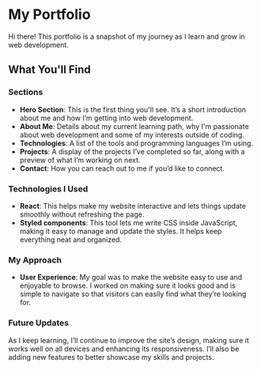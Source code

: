 # My Portfolio

Hi there! This portfolio is a snapshot of my journey as I learn and grow in web development.

## What You'll Find

### Sections

- **Hero Section**: This is the first thing you'll see. It’s a short introduction about me and how I’m getting into web development.
- **About Me**: Details about my current learning path, why I'm passionate about web development and some of my interests outside of coding.
- **Technologies**: A list of the tools and programming languages I’m using.
- **Projects**: A display of the projects I’ve completed so far, along with a preview of what I’m working on next.
- **Contact**: How you can reach out to me if you’d like to connect.

### Technologies I Used

- **React**: This helps make my website interactive and lets things update smoothly without refreshing the page.
- **Styled components**: This tool lets me write CSS inside JavaScript, making it easy to manage and update the styles. It helps keep everything neat and organized.

### My Approach

- **User Experience**: My goal was to make the website easy to use and enjoyable to browse. I worked on making sure it looks good and is simple to navigate so that visitors can easily find what they’re looking for.

### Future Updates

As I keep learning, I’ll continue to improve the site’s design, making sure it works well on all devices and enhancing its responsiveness. I’ll also be adding new features to better showcase my skills and projects.
